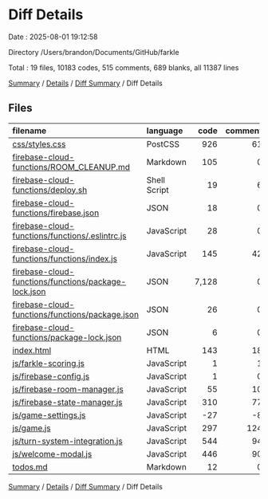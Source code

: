 # Diff Details

Date : 2025-08-01 19:12:58

Directory /Users/brandon/Documents/GitHub/farkle

Total : 19 files,  10183 codes, 515 comments, 689 blanks, all 11387 lines

[Summary](results.md) / [Details](details.md) / [Diff Summary](diff.md) / Diff Details

## Files
| filename | language | code | comment | blank | total |
| :--- | :--- | ---: | ---: | ---: | ---: |
| [css/styles.css](/css/styles.css) | PostCSS | 926 | 61 | 181 | 1,168 |
| [firebase-cloud-functions/ROOM\_CLEANUP.md](/firebase-cloud-functions/ROOM_CLEANUP.md) | Markdown | 105 | 0 | 37 | 142 |
| [firebase-cloud-functions/deploy.sh](/firebase-cloud-functions/deploy.sh) | Shell Script | 19 | 6 | 7 | 32 |
| [firebase-cloud-functions/firebase.json](/firebase-cloud-functions/firebase.json) | JSON | 18 | 0 | 1 | 19 |
| [firebase-cloud-functions/functions/.eslintrc.js](/firebase-cloud-functions/functions/.eslintrc.js) | JavaScript | 28 | 0 | 1 | 29 |
| [firebase-cloud-functions/functions/index.js](/firebase-cloud-functions/functions/index.js) | JavaScript | 145 | 42 | 33 | 220 |
| [firebase-cloud-functions/functions/package-lock.json](/firebase-cloud-functions/functions/package-lock.json) | JSON | 7,128 | 0 | 1 | 7,129 |
| [firebase-cloud-functions/functions/package.json](/firebase-cloud-functions/functions/package.json) | JSON | 26 | 0 | 1 | 27 |
| [firebase-cloud-functions/package-lock.json](/firebase-cloud-functions/package-lock.json) | JSON | 6 | 0 | 1 | 7 |
| [index.html](/index.html) | HTML | 143 | 18 | 17 | 178 |
| [js/farkle-scoring.js](/js/farkle-scoring.js) | JavaScript | 1 | 1 | 2 | 4 |
| [js/firebase-config.js](/js/firebase-config.js) | JavaScript | 1 | 0 | 0 | 1 |
| [js/firebase-room-manager.js](/js/firebase-room-manager.js) | JavaScript | 55 | 10 | 10 | 75 |
| [js/firebase-state-manager.js](/js/firebase-state-manager.js) | JavaScript | 310 | 77 | 72 | 459 |
| [js/game-settings.js](/js/game-settings.js) | JavaScript | -27 | -8 | 1 | -34 |
| [js/game.js](/js/game.js) | JavaScript | 297 | 124 | 82 | 503 |
| [js/turn-system-integration.js](/js/turn-system-integration.js) | JavaScript | 544 | 94 | 113 | 751 |
| [js/welcome-modal.js](/js/welcome-modal.js) | JavaScript | 446 | 90 | 122 | 658 |
| [todos.md](/todos.md) | Markdown | 12 | 0 | 7 | 19 |

[Summary](results.md) / [Details](details.md) / [Diff Summary](diff.md) / Diff Details
